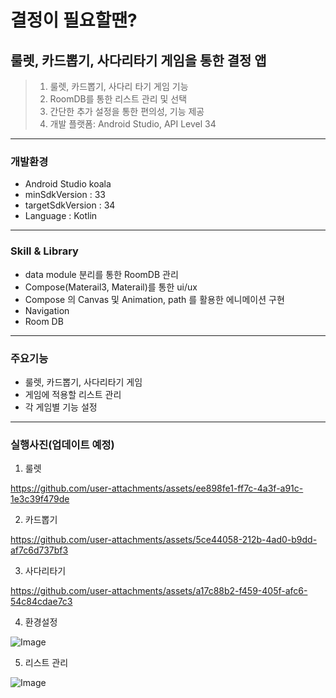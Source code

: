 # 결정이 필요할땐?
## 룰렛, 카드뽑기, 사다리타기 게임을 통한 결정 앱
> 1. 룰렛, 카드뽑기, 사다리 타기 게임 기능
> 2. RoomDB를 통한 리스트 관리 및 선택
> 3. 간단한 추가 설정을 통한 편의성, 기능 제공
> 4. 개발 플랫폼:  Android Studio, API Level 34
------------
### 개발환경
+ Android Studio koala  
+ minSdkVersion : 33
+ targetSdkVersion : 34
+ Language : Kotlin 
------------
### Skill & Library
+ data module 분리를 통한 RoomDB 관리
+ Compose(Materail3, Materail)를 통한 ui/ux
+ Compose 의 Canvas 및 Animation, path 를 활용한 에니메이션 구현
+ Navigation
+ Room DB 
------------  
### 주요기능
+ 룰렛, 카드뽑기, 사다리타기 게임
+ 게임에 적용할 리스트 관리
+ 각 게임별 기능 설정
------------
### 실행사진(업데이트 예정)
1. 룰렛
   
https://github.com/user-attachments/assets/ee898fe1-ff7c-4a3f-a91c-1e3c39f479de  

2. 카드뽑기     

https://github.com/user-attachments/assets/5ce44058-212b-4ad0-b9dd-af7c6d737bf3

3. 사다리타기    

https://github.com/user-attachments/assets/a17c88b2-f459-405f-afc6-54c84cdae7c3

4. 환경설정    
   
  ![Image](https://github.com/user-attachments/assets/42dd9adf-f34d-46e2-85b8-1ee11d14e450)

5. 리스트 관리
       
![Image](https://github.com/user-attachments/assets/f81a33a2-5e1d-4098-a8f1-25757e481f37)

